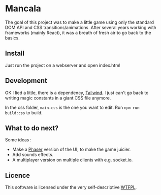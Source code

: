 # Mancala

The goal of this project was to make a little game using only the standard DOM API and CSS transitions/animations.
After several years working with frameworks (mainly React), it was a breath of fresh air to go back to the basics.

## Install
Just run the project on a webserver and open index.html

## Development
OK I lied a little, there is a dependency, <a href="https://tailwindcss.com/">Tailwind</a>.
I just can't go back to writing magic constants in a giant CSS file anymore.

In the css folder, `main.css` is the one you want to edit. Run `npm run build:css` to build.

## What to do next?
Some ideas :

* Make a <a href="https://phaser.io/">Phaser</a> version of the UI, to make the game juicier.
* Add sounds effects.
* A multiplayer version on multiple clients with e.g. socket.io.

## Licence
This software is licensed under the very self-descriptive <a href="http://www.wtfpl.net/">WTFPL</a>.